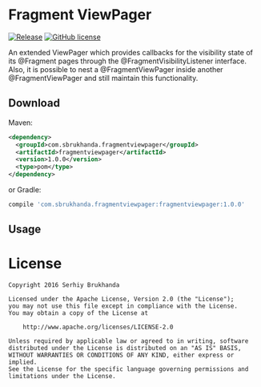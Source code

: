 Fragment ViewPager
========

[![Release](https://img.shields.io/badge/jCenter-1.0.0-brightgreen.svg)](https://bintray.com/sbrukhanda/maven/FragmentViewPager)
[![GitHub license](https://img.shields.io/badge/license-Apache%20V2%20license-blue.svg)](https://github.com/sbrukhanda/fragmentviewpager/blob/master/LICENSE.txt)

An extended ViewPager which provides callbacks for the visibility state of its @Fragment pages through the @FragmentVisibilityListener interface. Also, it is possible to nest a @FragmentViewPager inside another @FragmentViewPager and still maintain this functionality.

Download
--------

Maven:
```xml
<dependency> 
  <groupId>com.sbrukhanda.fragmentviewpager</groupId> 
  <artifactId>fragmentviewpager</artifactId> 
  <version>1.0.0</version> 
  <type>pom</type> 
</dependency>
```
or Gradle:
```groovy
compile 'com.sbrukhanda.fragmentviewpager:fragmentviewpager:1.0.0'
```

Usage
--------



License
=======

```
Copyright 2016 Serhiy Brukhanda

Licensed under the Apache License, Version 2.0 (the "License");
you may not use this file except in compliance with the License.
You may obtain a copy of the License at

    http://www.apache.org/licenses/LICENSE-2.0

Unless required by applicable law or agreed to in writing, software
distributed under the License is distributed on an "AS IS" BASIS,
WITHOUT WARRANTIES OR CONDITIONS OF ANY KIND, either express or implied.
See the License for the specific language governing permissions and
limitations under the License.
```
